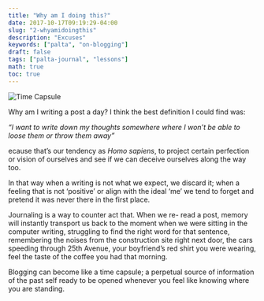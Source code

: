 ```yaml
---
title: "Why am I doing this?"
date: 2017-10-17T09:19:29-04:00
slug: "2-whyamidoingthis"
description: "Excuses"
keywords: ["palta", "on-blogging"]
draft: false
tags: ["palta-journal", "lessons"]
math: true
toc: true
---
```


![Time Capsule](/2-whyamidoingthis.jpg)


Why am I writing a post a day? I think the best definition I could find was:

<cite>“I want to write down my thoughts somewhere where I won’t be able to loose them or throw them away”</cite>

ecause that’s our tendency as <cite>Homo sapiens</cite>, to project certain perfection or vision of ourselves and see if we can deceive ourselves along the way too.

In that way when a writing is not what we expect, we discard it; when a feeling that is not ‘positive’ or align with the ideal ‘me’ we tend to forget and pretend it was never there in the first place.

Journaling is a way to counter act that. When we re- read a post, memory will instantly transport us back to the moment when we were sitting in the computer writing, struggling to find the right word for that sentence, remembering the noises from the construction site right next door, the cars speeding through 25th Avenue, your boyfriend’s red shirt you were wearing, feel the taste of the coffee you had that morning.

Blogging can become like a time capsule; a perpetual source of information of the past self ready to be opened whenever you feel like knowing where you are standing.